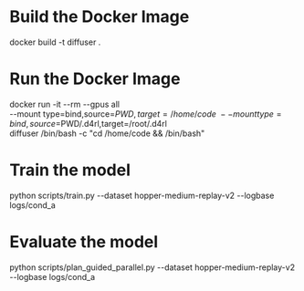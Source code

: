# Build the Docker Image
docker build -t diffuser .

# Run the Docker Image
docker run -it --rm --gpus all \
    --mount type=bind,source=$PWD,target=/home/code \
    --mount type=bind,source=$PWD/.d4rl,target=/root/.d4rl \
    diffuser /bin/bash -c "cd /home/code && /bin/bash"

# Train the model
python scripts/train.py --dataset hopper-medium-replay-v2 --logbase logs/cond_a

# Evaluate the model
python scripts/plan_guided_parallel.py --dataset  hopper-medium-replay-v2 --logbase logs/cond_a